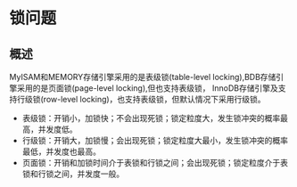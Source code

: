 # 锁问题
## 概述
MyISAM和MEMORY存储引擎采用的是表级锁(table-level locking),BDB存储引擎采用的是页面锁(page-level locking),但也支持表级锁，
InnoDB存储引擎及支持行级锁(row-level locking)，也支持表级锁，但默认情况下采用行级锁。  
- 表级锁：开销小，加锁快；不会出现死锁；锁定粒度大，发生锁冲突的概率最高，并发度低。  
- 行级锁：开销大，加锁慢；会出现死锁；锁定粒度大最小，发生锁冲突的概率最低，并发度也最高。  
- 页面锁：开销和加锁时间介于表锁和行锁之间；会出现死锁；锁定粒度介于表锁和行锁之间，并发度一般。  
